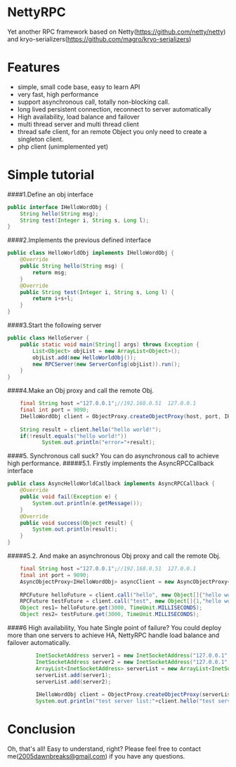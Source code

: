 NettyRPC
========

Yet another RPC framework based on Netty(https://github.com/netty/netty) and kryo-serializers(https://github.com/magro/kryo-serializers)


Features
========

  * simple, small code base, easy to learn API
  * very fast, high performance
  * support asynchronous call, totally non-blocking call.
  * long lived persistent connection, reconnect to server automatically
  * High availability, load balance and failover 
  * multi thread server and multi thread client
  * thread safe client, for an remote Object you only need to create a singleton client. 
  * php client (unimplemented yet)  
  
Simple tutorial
========
####1.Define an obj interface
```java
public interface IHelloWordObj {
	String hello(String msg);
	String test(Integer i, String s, Long l);
}
```
  
####2.Implements the previous defined interface
```java
public class HelloWorldObj implements IHelloWordObj {
	@Override
	public String hello(String msg) {
		return msg;
	}
	@Override
	public String test(Integer i, String s, Long l) {
		return i+s+l;
	}
}
```

####3.Start the following server
```java
public class HelloServer {
	public static void main(String[] args) throws Exception {
		List<Object> objList = new ArrayList<Object>();
		objList.add(new HelloWorldObj());
		new RPCServer(new ServerConfig(objList)).run();
	}
}
```


####4.Make an Obj proxy and call the remote Obj.
```java
    final String host ="127.0.0.1";//192.168.0.51  127.0.0.1
    final int port = 9090;
    IHelloWordObj client = ObjectProxy.createObjectProxy(host, port, IHelloWordObj.class);
    
    String result = client.hello("hello world!");
    if(!result.equals("hello world!"))
           System.out.println("error="+result);
```

####5. Synchronous call suck? You can do asynchronous call to achieve high performance.
#####5.1. Firstly implements the AsyncRPCCallback interface
```java
public class AsyncHelloWorldCallback implements AsyncRPCCallback {
	@Override
	public void fail(Exception e) {
		System.out.println(e.getMessage());
	}
	@Override
	public void success(Object result) {
		System.out.println(result);
	}
}
```
#####5.2. And make an asynchronous Obj proxy and call the remote Obj.
```java
    final String host ="127.0.0.1";//192.168.0.51  127.0.0.1
    final int port = 9090;
    AsyncObjectProxy<IHelloWordObj> asyncClient = new AsyncObjectProxy<IHelloWordObj>(host, port, IHelloWordObj.class);
    
    RPCFuture helloFuture = client.call("hello", new Object[]{"hello world!"}, new AsyncHelloWorldCallback("hello world!"));
    RPCFuture testFuture = client.call("test", new Object[]{1,"hello world!",2L}, new AsyncHelloWorldCallback("hello world!"));
    Object res1= helloFuture.get(3000, TimeUnit.MILLISECONDS);
    Object res2= testFuture.get(3000, TimeUnit.MILLISECONDS);
```

####6 High availability, You hate Single point of failure? You could deploy more than one servers to achieve HA, NettyRPC  handle load balance and failover automatically.  
```java
         InetSocketAddress server1 = new InetSocketAddress("127.0.0.1",9090);
         InetSocketAddress server2 = new InetSocketAddress("127.0.0.1",9091);
         ArrayList<InetSocketAddress> serverList = new ArrayList<InetSocketAddress>();
         serverList.add(server1);
         serverList.add(server2);
         
         IHelloWordObj client = ObjectProxy.createObjectProxy(serverList, IHelloWordObj.class);
         System.out.println("test server list:"+client.hello("test server list11"));
```
Conclusion
========
Oh, that's all! Easy to understand, right? Please feel free to contact me(2005dawnbreaks@gmail.com) if you have any questions.
